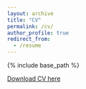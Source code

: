 ```yaml
---
layout: archive
title: "CV"
permalink: /cv/
author_profile: true
redirect_from:
  - /resume
---
```


{% include base_path %}

[Download CV here](https://drive.google.com/file/d/1awKEfpDdoKyHpG0shuteW4vX4rx4US-2/view?usp=sharing) 

